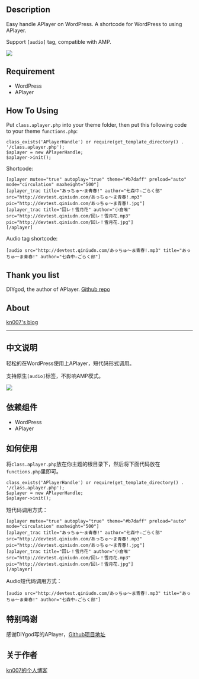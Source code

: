## Description
Easy handle APlayer on WordPress. A shortcode for WordPress to using APlayer.

Support `[audio]` tag, compatible with AMP.

<a href="https://github.com/kn007/APlayerHandle/blob/master/LICENSE"><img src="https://img.shields.io/badge/license-MIT-green.svg?style=flat"></a>

## Requirement

* WordPress
* APlayer

## How To Using

Put `class.aplayer.php` into your theme folder, then put this following code to your theme `functions.php`:
```
class_exists('APlayerHandle') or require(get_template_directory() . '/class.aplayer.php');
$aplayer = new APlayerHandle;
$aplayer->init();
```

Shortcode:
```
[aplayer mutex="true" autoplay="true" theme="#b7daff" preload="auto" mode="circulation" maxheight="500"]
[aplayer_trac title="あっちゅ～ま青春!" author="七森中☆ごらく部" src="http://devtest.qiniudn.com/あっちゅ～ま青春!.mp3" pic="http://devtest.qiniudn.com/あっちゅ～ま青春!.jpg"]
[aplayer_trac title="回レ！雪月花" author="小倉唯" src="http://devtest.qiniudn.com/回レ！雪月花.mp3" pic="http://devtest.qiniudn.com/回レ！雪月花.jpg"]
[/aplayer]
```

Audio tag shortcode:
```
[audio src="http://devtest.qiniudn.com/あっちゅ～ま青春!.mp3" title="あっちゅ～ま青春!" author="七森中☆ごらく部"]
```

## Thank you list

DIYgod, the author of APlayer. [Github repo](https://github.com/MoePlayer/APlayer)

## About

[kn007's blog](https://kn007.net) 

***

## 中文说明
轻松的在WordPress使用上APlayer，短代码形式调用。

支持原生`[audio]`标签，不影响AMP模式。

<a href="https://github.com/kn007/APlayerHandle/blob/master/LICENSE"><img src="https://img.shields.io/badge/license-MIT-green.svg?style=flat"></a>

## 依赖组件

* WordPress
* APlayer

## 如何使用

将`class.aplayer.php`放在你主题的根目录下，然后将下面代码放在`functions.php`里即可。
```
class_exists('APlayerHandle') or require(get_template_directory() . '/class.aplayer.php');
$aplayer = new APlayerHandle;
$aplayer->init();
```

短代码调用方式：
```
[aplayer mutex="true" autoplay="true" theme="#b7daff" preload="auto" mode="circulation" maxheight="500"]
[aplayer_trac title="あっちゅ～ま青春!" author="七森中☆ごらく部" src="http://devtest.qiniudn.com/あっちゅ～ま青春!.mp3" pic="http://devtest.qiniudn.com/あっちゅ～ま青春!.jpg"]
[aplayer_trac title="回レ！雪月花" author="小倉唯" src="http://devtest.qiniudn.com/回レ！雪月花.mp3" pic="http://devtest.qiniudn.com/回レ！雪月花.jpg"]
[/aplayer]
```

Audio短代码调用方式：
```
[audio src="http://devtest.qiniudn.com/あっちゅ～ま青春!.mp3" title="あっちゅ～ま青春!" author="七森中☆ごらく部"]
```

## 特别鸣谢

感谢DIYgod写的APlayer，[Github项目地址](https://github.com/MoePlayer/APlayer)

## 关于作者

[kn007的个人博客](https://kn007.net) 
